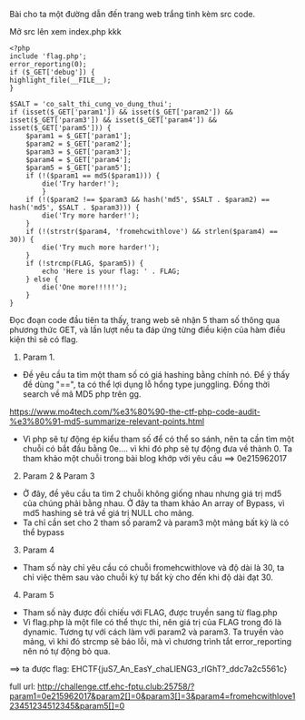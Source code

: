 Bài cho ta một đường dẫn đến trang web trắng tinh kèm src code.

Mở src lên xem index.php kkk

    <?php
    include 'flag.php';
    error_reporting(0);
    if ($_GET['debug']) {
    highlight_file(__FILE__);
    }

    $SALT = 'co_salt_thi_cung_vo_dung_thui';
    if (isset($_GET['param1']) && isset($_GET['param2']) && isset($_GET['param3']) && isset($_GET['param4']) && isset($_GET['param5'])) {
        $param1 = $_GET['param1'];
        $param2 = $_GET['param2'];
        $param3 = $_GET['param3'];
        $param4 = $_GET['param4'];
        $param5 = $_GET['param5'];
        if (!($param1 == md5($param1))) {
            die('Try harder!');
            } 
        if (!($param2 !== $param3 && hash('md5', $SALT . $param2) == hash('md5', $SALT . $param3))) {
            die('Try more harder!');
        }
        if (!(strstr($param4, 'fromehcwithlove') && strlen($param4) == 30)) {
            die('Try much more harder!');
        }
        if (!strcmp(FLAG, $param5)) {
            echo 'Here is your flag: ' . FLAG;
        } else {
            die('One more!!!!!');
        }
    }

Đọc đoạn code đầu tiên ta thấy, trang web sẽ nhận 5 tham số thông qua phương thức GET, và lần lượt nếu ta đáp ứng từng điều kiện của hàm điều kiện thì sẽ có flag.

1. Param 1. 
 - Đề yêu cầu ta tìm một tham số có giá hashing bằng chính nó. Để ý thấy đề dùng "==", ta có thể lợi dụng lỗ hổng type junggling. Đồng thời search về mã MD5 php trên gg.
   
 https://www.mo4tech.com/%e3%80%90-the-ctf-php-code-audit-%e3%80%91-md5-summarize-relevant-points.html
 - Vì php sẽ tự động ép kiểu tham số để có thể so sánh, nên ta cần tìm một chuỗi có bắt đầu bằng 0e.... vì khi đó php sẽ tự động đưa về thành 0. Ta tham khảo một chuỗi trong bài blog khớp với yêu cầu ==> 0e215962017

2. Param 2 & Param 3
  - Ở đây, đề yêu cầu ta tìm 2 chuỗi không giống nhau nhưng giá trị md5 của chúng phải bằng nhau. Ở đây ta tham khảo An array of Bypass, vì md5 hashing sẽ trả về giá trị NULL cho mảng.
  - Ta chỉ cần set cho 2 tham số param2 và param3 một mảng bất kỳ là có thể bypass

3. Param 4
  - Tham số này chỉ yêu cầu có chuỗi fromehcwithlove và độ dài là 30, ta chỉ việc thêm sau vào chuỗi ký tự bất kỳ cho đến khi độ dài đạt 30.

4. Param 5
  - Tham số này được đối chiếu với FLAG, được truyền sang từ flag.php
  - Vì flag.php là một file có thể thực thi, nên giá trị của FLAG trong đó là dynamic. Tương tự với cách làm với param2 và param3. Ta truyền vào mảng, vì khi đó strcmp sẽ báo lỗi, mà vì chương trình tắt error_reporting nên nó tự động bỏ qua.

==> ta được flag: EHCTF{juS7_An_EasY_chaLlENG3_rlGhT?_ddc7a2c5561c}

full url: http://challenge.ctf.ehc-fptu.club:25758/?param1=0e215962017&param2[]=0&param3[]=3&param4=fromehcwithlove123451234512345&param5[]=0

